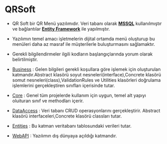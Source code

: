 # QRSoft
- QR Soft bir QR Menü yazılımıdır. Veri tabanı olarak **[MSSQL](https://www.microsoft.com/tr-tr/sql-server/sql-server-2019)** kullanılmıştır ve bağlantılar **[Entity Framework](https://docs.microsoft.com/tr-tr/ef/core/get-started)** ile yapılmıştır.
- Yazılımın temel amacı işletmelerin dijital ortamda menü oluşturup bu menüleri daha az masraf ile müşterilerle buluşturmasını sağlamaktır.
- Gerekli bilgilendirmeler ilgili kodların başlangıçlarında yorum olarak belirtilmiştir.

- [Business](https://github.com/mfbilgin42/QRSoft/tree/master/Business) : Gelen bilgileri gerekli koşullara göre işlemek için oluşturulan katmandır.Abstract klasörü soyut nesneleri(interface),Concrete klasörü somut nesneleri(class),ValidationRules ve Utilities klasörleri doğrulama işlemlerini gerçekleştiren sınıfları içerisinde tutar.
- [Core](https://github.com/mfbilgin42/QRSoft/tree/master/Core) : Genel tüm projelerde kullanım için uygun, temel alt yapıyı oluituran sınıf ve methodları içerir.
- [DataAccess](https://github.com/mfbilgin42/QRSoft/tree/master/DataAccess) : Veri tabanı CRUD operasyonlarını gerçekleştirir. Abstract klasörü interfaceleri,Concrete klasörü classları tutar.
- [Entities](https://github.com/mfbilgin42/QRSoft/tree/master/Entities) : Bu katman veritabanı tablosundaki verileri tutar.
- [WebAPI](https://github.com/mfbilgin42/QRSoft/tree/master/WebAPI) : Yazılımın dış dünyaya açıldığı katmandır. 
